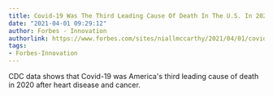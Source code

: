 ```yaml
---
title: Covid-19 Was The Third Leading Cause Of Death In The U.S. In 2020 [Infographic]
date: "2021-04-01 09:29:12"
author: Forbes - Innovation
authorlink: https://www.forbes.com/sites/niallmccarthy/2021/04/01/covid-19-was-the-third-leading-cause-of-death-in-the-us-in-2020-infographic/
tags:
- Forbes-Innovation
---
```

CDC data shows that Covid-19 was America's third leading cause of death in 2020 after heart disease and cancer.